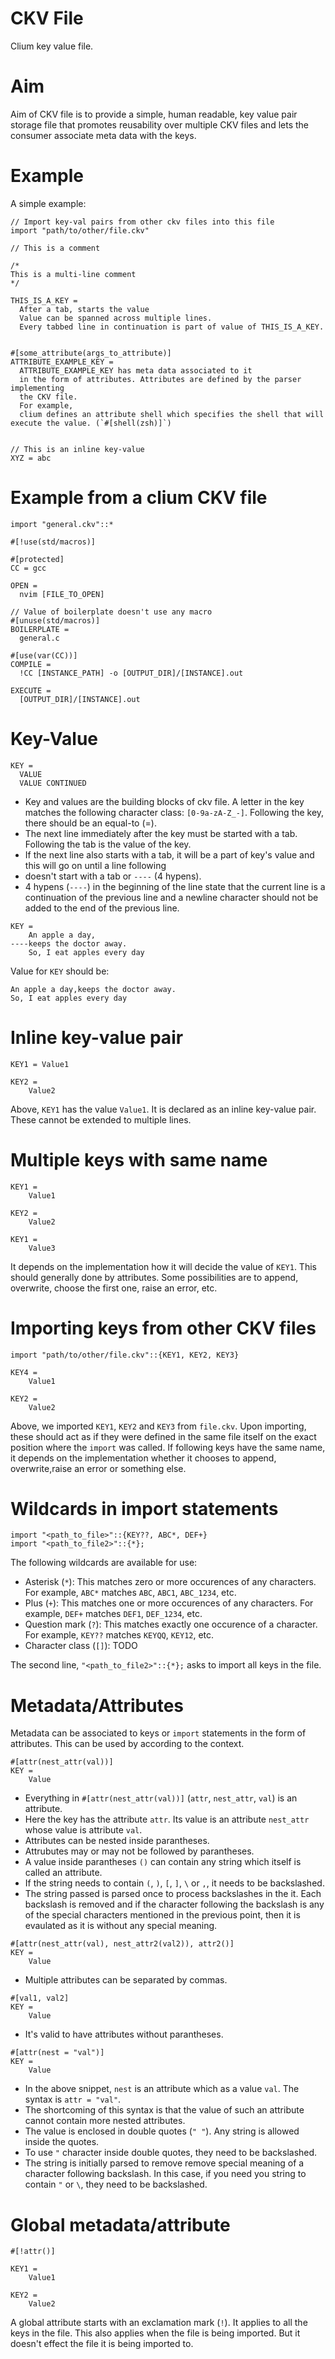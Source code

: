 # CKV File

Clium key value file.

# Aim

Aim of CKV file is to provide a simple, human readable, key value pair storage file that promotes reusability over multiple CKV files and lets the consumer associate meta data with the keys.

# Example

A simple example:

```ckv
// Import key-val pairs from other ckv files into this file
import "path/to/other/file.ckv"

// This is a comment

/*
This is a multi-line comment
*/

THIS_IS_A_KEY =
  After a tab, starts the value
  Value can be spanned across multiple lines.
  Every tabbed line in continuation is part of value of THIS_IS_A_KEY.


#[some_attribute(args_to_attribute)]
ATTRIBUTE_EXAMPLE_KEY =
  ATTRIBUTE_EXAMPLE_KEY has meta data associated to it
  in the form of attributes. Attributes are defined by the parser implementing
  the CKV file.
  For example,
  clium defines an attribute shell which specifies the shell that will execute the value. (`#[shell(zsh)]`)


// This is an inline key-value
XYZ = abc
```

# Example from a clium CKV file

```ckv
import "general.ckv"::*

#[!use(std/macros)]

#[protected]
CC = gcc

OPEN =
  nvim [FILE_TO_OPEN]

// Value of boilerplate doesn't use any macro
#[unuse(std/macros)]
BOILERPLATE =
  general.c

#[use(var(CC))]
COMPILE =
  !CC [INSTANCE_PATH] -o [OUTPUT_DIR]/[INSTANCE].out

EXECUTE =
  [OUTPUT_DIR]/[INSTANCE].out
```

# Key-Value

```ckv
KEY =
  VALUE
  VALUE CONTINUED
```

- Key and values are the building blocks of ckv file. A letter in the key matches the following character class: `[0-9a-zA-Z_-]`. 
Following the key, there should be an equal-to (=).
- The next line immediately after the key must be started with a tab. Following the tab is the value of the key.
- If the next line also starts with a tab, it will be a part of key's value and this will go on until a line following
- doesn't start with a tab or `----` (4 hypens).
- 4 hypens (`----`) in the beginning of the line state that the current line is a continuation of the previous line and a newline character should   not be added to the end of the previous line.

```ckv
KEY =
    An apple a day,
----keeps the doctor away.
    So, I eat apples every day
```

Value for `KEY` should be:
```
An apple a day,keeps the doctor away.
So, I eat apples every day
```

# Inline key-value pair

```ckv
KEY1 = Value1

KEY2 =
    Value2
```

Above, `KEY1` has the value `Value1`. It is declared as an inline key-value pair. These cannot be extended to multiple lines.

# Multiple keys with same name

```
KEY1 = 
    Value1

KEY2 =
    Value2

KEY1 =
    Value3
```

It depends on the implementation how it will decide the value of `KEY1`. This should generally done by attributes. Some possibilities are to append, overwrite, choose the first one, raise an error, etc.

# Importing keys from other CKV files

```ckv
import "path/to/other/file.ckv"::{KEY1, KEY2, KEY3}

KEY4 =
    Value1
    
KEY2 =
    Value2
```

Above, we imported `KEY1`, `KEY2` and `KEY3` from `file.ckv`. Upon importing, these should act as if they were defined in the same file itself on the exact position where the `import` was called. If following keys have the same name, it depends on the implementation whether it chooses to append, overwrite,raise an error or something else.

# Wildcards in import statements

```
import "<path_to_file>"::{KEY??, ABC*, DEF+}
import "<path_to_file2>"::{*};
```

The following wildcards are available for use:

- Asterisk (`*`): This matches zero or more occurences of any characters. For example, `ABC*` matches `ABC`, `ABC1`, `ABC_1234`, etc.
- Plus (`+`): This matches one or more occurences of any characters. For example, `DEF+` matches `DEF1`, `DEF_1234`, etc.
- Question mark (`?`): This matches exactly one occurence of a character. For example, `KEY??` matches `KEYQQ`, `KEY12`, etc.
- Character class (`[]`): TODO

The second line, `"<path_to_file2>"::{*};` asks to import all keys in the file.


# Metadata/Attributes

Metadata can be associated to keys or `import` statements in the form of attributes. This can be used by according to the context.

```ckv
#[attr(nest_attr(val))]
KEY =
    Value
```

- Everything in `#[attr(nest_attr(val))]` (`attr`, `nest_attr`, `val`) is an attribute.
- Here the key has the attribute `attr`. Its value is an attribute `nest_attr` whose value is attribute `val`.
- Attributes can be nested inside parantheses.
- Attrubutes may or may not be followed by parantheses.
- A value inside parantheses `()` can contain any string which itself is called an attribute.
- If the string needs to contain  `(`, `)`, `[`, `]`, `\` or `,`, it needs to be backslashed.
- The string passed is parsed once to process backslashes in the it. Each backslash is removed and if the character following the backslash is any of the special characters mentioned in the previous point, then it is evaulated as it is without any special meaning.

```ckv
#[attr(nest_attr(val), nest_attr2(val2)), attr2()]
KEY =
    Value
```

- Multiple attributes can be separated by commas.

```ckv
#[val1, val2]
KEY =
    Value
```

- It's valid to have attributes without parantheses.

```ckv
#[attr(nest = "val")]
KEY =
    Value
```

- In the above snippet, `nest` is an attribute which as a value `val`. The syntax is `attr = "val"`.
- The shortcoming of this syntax is that the value of such an attribute cannot contain more nested attributes.
- The value is enclosed in double quotes (`" "`). Any string is allowed inside the quotes.
- To use `"` character inside double quotes, they need to be backslashed.
- The string is initially parsed to remove remove special meaning of a character following backslash. In this case, if you need you string to contain `"` or `\`, they need to be backslashed.

# Global metadata/attribute

```ckv
#[!attr()]

KEY1 =
    Value1

KEY2 =
    Value2
```

A global attribute starts with an exclamation mark (`!`). It applies to all the keys in the file. This also applies when the file is being imported. But it doesn't effect the file it is being imported to.
